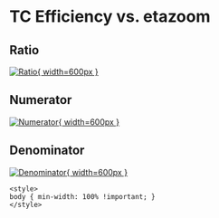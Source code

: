 # TC Efficiency vs. etazoom

## Ratio

[![Ratio](../mtv/var/TC_eff_stack_etazoom.png){ width=600px }](../mtv/var/TC_eff_stack_etazoom.pdf)

## Numerator

[![Numerator](../mtv/num/TC_eff_stack_etazoom_num.png){ width=600px }](../mtv/num/TC_eff_stack_etazoom_num.pdf)

## Denominator

[![Denominator](../mtv/den/TC_eff_stack_etazoom_den.png){ width=600px }](../mtv/den/TC_eff_stack_etazoom_den.pdf)


``` {=html}
<style>
body { min-width: 100% !important; }
</style>
```
